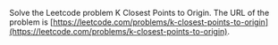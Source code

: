Solve the Leetcode problem K Closest Points to Origin.
The URL of the problem is [https://leetcode.com/problems/k-closest-points-to-origin](https://leetcode.com/problems/k-closest-points-to-origin).

